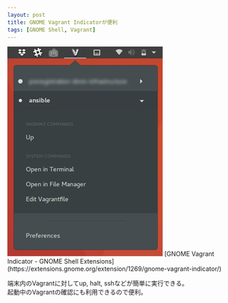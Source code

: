 ```yaml
---
layout: post
title: GNOME Vagrant Indicatorが便利
tags: [GNOME Shell, Vagrant]
---
```


<img alt="GNOME Vagrant Indicator" src="/blog/images/1507515332-gv.png" class="is-pulled-right">
[GNOME Vagrant Indicator - GNOME Shell Extensions](https://extensions.gnome.org/extension/1269/gnome-vagrant-indicator/)

端末内のVagrantに対してup, halt, sshなどが簡単に実行できる。  
起動中のVagrantの確認にも利用できるので便利。
